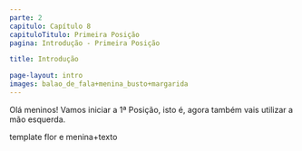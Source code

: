 ```yaml
---
parte: 2
capitulo: Capítulo 8
capituloTitulo: Primeira Posição
pagina: Introdução - Primeira Posição

title: Introdução

page-layout: intro
images: balao_de_fala+menina_busto+margarida
---
```


Olá meninos! Vamos iniciar a 1ª Posição, isto é, agora também vais utilizar a mão esquerda.

template flor e menina+texto
